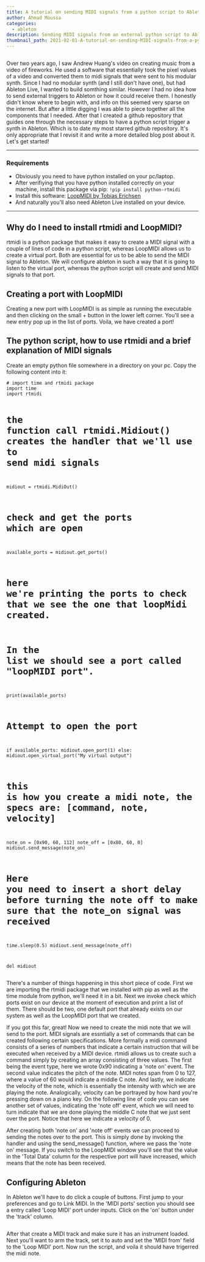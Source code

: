 ```yaml
---
title: A tutorial on sending MIDI signals from a python script to Ableton Live
author: Ahmad Moussa
categories:
  - ableton
description: Sending MIDI signals from an external python script to Ableton is easy but requires a little bit of setup, which I'll guide you through in this blog post.
thumbnail_path: 2021-02-01-A-tutorial-on-sending-MIDI-signals-from-a-python-script-to-Ableton-Live.png
---
```

<span class="image left"><img src="https://gorillasun.de/thumbnails/2021-02-01-A-tutorial-on-sending-MIDI-signals-from-a-python-script-to-Ableton-Live.png" alt="" /></span>

<p>Over two years ago, I saw Andrew Huang's video on creating music from a video of fireworks. He used a software that essentially took the pixel values of a video and converted them to midi signals that were sent to his modular synth. Since I had no modular synth (and I still don't have one), but had Ableton Live, I wanted to build somthing similar. However I had no idea how to send external triggers to Ableton or how it could receive them. I honestly didn't know where to begin with, and info on this seemed very sparse on the internet. But after a little digging I was able to piece together all the components that I needed. After that I created a github repository that guides one through the necessary steps to have a python script trigger a synth in Ableton. Which is to date my most starred github repository. It's only appropriate that I revisit it and write a more detailed blog post about it. Let's get started! </p>

<hr class="major" />

<h3>Requirements</h3>
<ul>
  <li>Obviously you need to have python installed on your pc/laptop.</li>
  <li>After verifiying that you have python installed correctly on your machine, install this package via pip: <code>!pip install python-rtmidi</code></li>
  <li>Install this software: <a href='http://www.tobias-erichsen.de/software/loopmidi.html'>LoopMIDI by Tobias Erichsen</a></li>
  <li>And naturally you'll also need Ableton Live installed on your device.</li>
</ul>
<p></p>
<p></p>
<hr class="major" />

<h2>Why do I need to install rtmidi and LoopMIDI?</h2>
<p>rtmidi is a python package that makes it easy to create a MIDI signal with a couple of lines of code in a python script, whereas LoopMIDI allows us to create a virtual port. Both  are essential for us to be able to send the MIDI signal to Ableton. We will configure ableton in such a way that it is going to listen to the virtual port, whereas the python script will create and send MIDI signals to that port. </p>


<h2>Creating a port with LoopMIDI</h2>
<p>Creating a new port with LoopMIDI is as simple as running the executable and then clicking on the small + button in the lower left corner. You'll see a new entry pop up in the list of ports. Voila, we have created a port!</p>

<h2>The python script, how to use rtmidi and a brief explanation of MIDI signals</h2>
<p>Create an empty python file somewhere in a directory on your pc. Copy the following content into it: </p>
<pre><code># import time and rtmidi package
import time
import rtmidi

# the function call rtmidi.Midiout() creates the handler that we'll use to send midi signals
midiout = rtmidi.MidiOut()

# check and get the ports which are open
available_ports = midiout.get_ports()

# here we're printing the ports to check that we see the one that loopMidi created.
# In the list we should see a port called "loopMIDI port".
print(available_ports)

# Attempt to open the port
if available_ports:
    midiout.open_port(1)
else:
    midiout.open_virtual_port("My virtual output")

# this is how you create a midi note, the specs are: [command, note, velocity]
note_on = [0x90, 60, 112]
note_off = [0x80, 60, 0]
midiout.send_message(note_on)

# Here you need to insert a short delay before turning the note off to make sure that the note_on signal was received
time.sleep(0.5)
midiout.send_message(note_off)

del midiout
</code></pre>
<p>There's a number of things happening in this short piece of code. First we are importing the rtmidi package that we installed with pip as well as the time module from python, we'll need it in a bit. Next we invoke check which ports exist on our device at the moment of execution and print a list of them. There should be two, one default port that already exists on our system as well as the LoopMIDI port that we created.</p>

<p>If you got this far, great! Now we need to create the midi note that we will send to the port. MIDI signals are essntially a set of commands that can be created following certain specifications. More formally a midi command consists of a series of numbers that indicate a certain instruction that will be executed when received by a MIDI device. rtmidi allows us to create such a command simply by creating an array consisting of three values. The first being the event type, here we wrote 0x90 indicating a 'note on' event. The second value indicates the pitch of the note. MIDI notes span from 0 to 127, where a value of 60 would indicate a middle C note. And lastly, we indicate the velocity of the note, which is essentially the intensity with which we are playing the note. Analogically, velocity can be portrayed by how hard you're pressing down on a piano key. On the following line of code you can see another set of values, indicating the 'note off' event, which we will need to turn indicate that we are done playing the middle C note that we just sent over the port. Notice that here we indicate a velocity of 0.</p>

<p>After creating both 'note on' and 'note off' events we can proceed to sending the notes over to the port. This is simply done by invoking the handler and using the send_message() function, where we pass the 'note on' message. If you switch to the LoopMIDI window you'll see that the value in the 'Total Data' column for the respective port will have increased, which means that the note has been received.</p>

<h2>Configuring Ableton</h2>
<p>In Ableton we'll have to do click a couple of buttons. First jump to your preferences and go to Link MIDI. In the 'MIDI ports' section you should see a entry called 'Loop MIDI' port under inputs. Click on the 'on' button under the 'track' column.</p>
<span class="image right"><img src="https://gorillasun.de/post_images/2021-02-01-A-tutorial-on-sending-MIDI-signals-from-a-python-script-to-Ableton-Live/ableton_config1.png" alt="" /></span>

<p>After that create a MIDI track and make sure it has an instrument loaded. Next you'll want to arm the track, set it to auto and set the 'MIDI from' field to the 'Loop MIDI' port. Now run the script, and voila it should have trigerred the midi note.</p>
